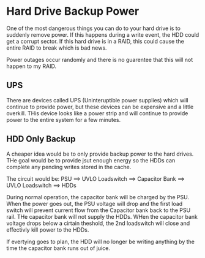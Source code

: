 # Hard Drive Backup Power

One of the most dangerous things you can do to your hard drive is to suddenly remove power.
If this happens during a write event, the HDD could get a corrupt sector.
If this hard drive is in a RAID, this could cause the entire RAID to break which is bad news.

Power outages occur randomly and there is no guarentee that this will not happen to my RAID.

## UPS
There are devices called UPS (Uninteruptible power supplies) which will continue to provide power, but these devices can be expensive and a little overkill.
THis device looks like a power strip and will continue to provide power to the entire system for a few minutes.

## HDD Only Backup
A cheaper idea would be to only provide backup power to the hard drives.
THe goal would be to provide jsut enough energy so the HDDs can complete any pending writes stored in the cache.

The circuit would be:
PSU ==> UVLO Loadswitch ==> Capacitor Bank ==> UVLO Loadswitch ==> HDDs

During normal operation, the capacitor bank will be charged by the PSU.
When the power goes out, the PSU voltage will drop and the first load switch will prevent current flow from the Capacitor bank back to the PSU rail.
THe capacitor bank will not supply the HDDs.
WHen the capacitor bank voltage drops below a cirtain theshold, the 2nd loadswitch will close and effectivly kill power to the HDDs.

If evertying goes to plan, the HDD will no longer be writing anything by the time the capacitor bank runs out of juice.  
